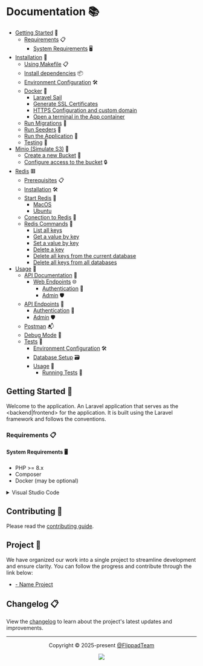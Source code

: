 # Documentation 📚

- [Getting Started](#getting-started-) 🚀
  - [Requirements](#requirements-) 📋
    - [System Requirements](#system-requirements-) 🖥️
- [Installation](INSTALLATION.md) 💾
  - [Using Makefile](INSTALLATION.md#using-makefile-) 📋
  - [Install dependencies](INSTALLATION.md#install-dependencies-) 📦
  - [Environment Configuration](INSTALLATION.md#environment-configuration-) 🛠️
  - [Docker](INSTALLATION.md#docker-) 🐳
    - [Laravel Sail](INSTALLATION.md#laravel-sail)
    - [Generate SSL Certificates](INSTALLATION.md#generate-ssl-certificates)
    - [HTTPS Configuration and custom domain](INSTALLATION.md#https-configuration-and-custom-domain)
    - [Open a terminal in the App container](INSTALLATION.md#open-a-terminal-in-the-app-container)
  - [Run Migrations](INSTALLATION.md#run-migrations-) 🚀
  - [Run Seeders](INSTALLATION.md#run-seeders-) 🌱
  - [Run the Application](INSTALLATION.md#run-the-application-) 🚀
  - [Testing](INSTALLATION.md#testing-) 🧪
- [Minio (Simulate S3)](Minio.md) 🍱
  - [Create a new Bucket](Minio.md#create-a-new-bucket-) 📁
  - [Configure access to the bucket](Minio.md#configure-access-to-the-bucket-) 🔒
- [Redis](Redis.md) 🟥
  - [Prerequisites](Redis.md#prerequisites-) 📋
  - [Installation](Redis.md#installation-) 🛠️
  - [Start Redis](Redis.md#start-redis-) 🏁
    - [MacOS](Redis.md#macos)
    - [Ubuntu](Redis.md#ubuntu)
  - [Conection to Redis](Redis.md#conection-to-redis-) 🔄
  - [Redis Commands](Redis.md#redis-commands-) 🧪
    - [List all keys](Redis.md#list-all-keys)
    - [Get a value by key](Redis.md#get-a-value-by-key)
    - [Set a value by key](Redis.md#set-a-value-by-key)
    - [Delete a key](Redis.md#delete-a-key)
    - [Delete all keys from the current database](Redis.md#delete-all-keys-from-the-current-database)
    - [Delete all keys from all databases](Redis.md#delete-all-keys-from-all-databases)
- [Usage](USAGE.md) 🔧
  - [API Documentation](USAGE.md#api-documentation-) 📖
    - [Web Endpoints](USAGE.md#web-endpoints-) 🌐
      - [Authentication](USAGE.md#authentication-) 🔐
      - [Admin](USAGE.md#admin-) 🛡️
  - [API Endpoints](USAGE.md#api-endpoints-) 📡
    - [Authentication](USAGE.md#authentication-) 🔐
    - [Admin](USAGE.md#admin-) 🛡️
  - [Postman](USAGE.md#postman-) 📬
  - [Debug Mode](USAGE.md#debug-mode-) 🐞
  - [Tests](TESTS.md) 🧪
    - [Environment Configuration](TESTS.md#environment-configuration-) 🛠️
    - [Database Setup](TESTS.md#database-setup-) 🗃️
    - [Usage](TESTS.md#usage-) 🔧
      - [Running Tests](TESTS.md#running-tests-) 🧪

## Getting Started 🚀

Welcome to the <Project name> <type> application. An Laravel <type> application that serves as the <backend|frontend> for the <website> application. It is built using the Laravel framework and follows the <type> conventions.

### Requirements 📋

#### System Requirements 🖥️

- PHP >= 8.x
- Composer
- Docker (may be optional)

<details>
<summary>Visual Studio Code</summary>

Extensions:

- PHP Intelephense

</details>

## Contributing 🤝

Please read the [contributing guide](CONTRIBUTING.md).

## Project 📂

We have organized our work into a single project to streamline development and ensure clarity. You can follow the progress and contribute through the link below:

- [<type> - Name Project](https://github.com/orgs/FlippadTeam/projects/<number>)

## Changelog 📋

View the [changelog](CHANGELOG.md) to learn about the project's latest updates and improvements.

---

<p align="center">
	Copyright &copy; 2025-present <a href="https://github.com/FlippadTeam" target="_blank">@FlippadTeam</a>
</p>

<p align="center">
	<a href="https://github.com/FlippadTeam/<repo>/blob/main/LICENSE.md"><img src="https://img.shields.io/static/v1.svg?style=for-the-badge&label=License&message=MIT&logoColor=d9e0ee&colorA=363a4f&colorB=b7bdf8"/></a>
</p>

